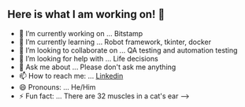 ## Here is what I am working on! 👋

- 🔭 I’m currently working on ... Bitstamp
- 🌱 I’m currently learning ... Robot framework, tkinter, docker
- 👯 I’m looking to collaborate on ... QA testing and automation testing 
- 🤔 I’m looking for help with ... Life decisions
- 💬 Ask me about ... Please don't ask me anything
- 📫 How to reach me: ... [Linkedin](https://www.linkedin.com/in/milan-grujicic-20ba05110/)
- 😄 Pronouns: ... He/Him
- ⚡ Fun fact: ... There are 32 muscles in a cat's ear
-->
